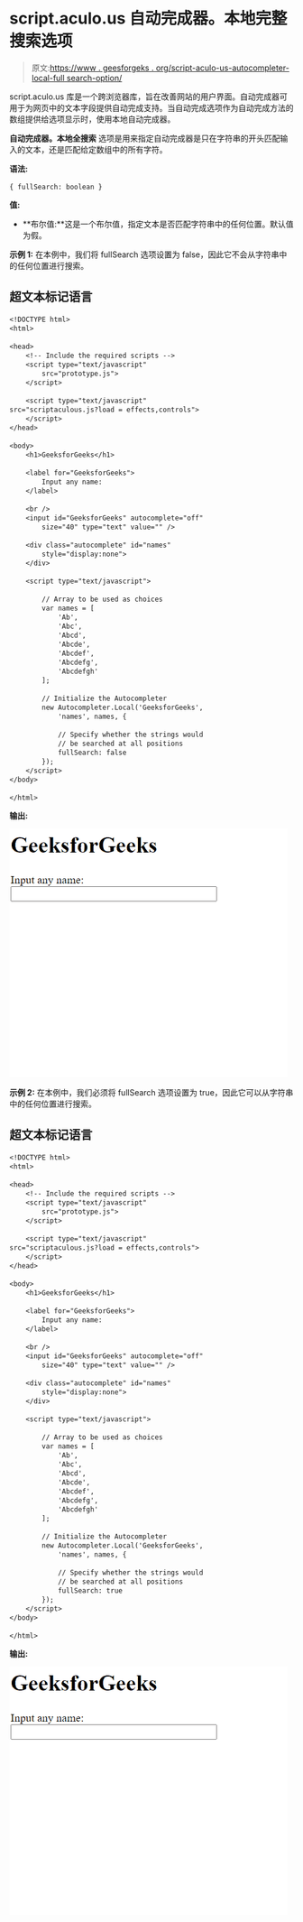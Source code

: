 # script.aculo.us 自动完成器。本地完整搜索选项

> 原文:[https://www . geesforgeks . org/script-aculo-us-autocompleter-local-full search-option/](https://www.geeksforgeeks.org/script-aculo-us-autocompleter-local-fullsearch-option/)

script.aculo.us 库是一个跨浏览器库，旨在改善网站的用户界面。自动完成器可用于为网页中的文本字段提供自动完成支持。当自动完成选项作为自动完成方法的数组提供给选项显示时，使用本地自动完成器。

**自动完成器。本地全搜索** 选项是用来指定自动完成器是只在字符串的开头匹配输入的文本，还是匹配给定数组中的所有字符。

**语法:**

```
{ fullSearch: boolean }

```

**值:**

*   **布尔值:**这是一个布尔值，指定文本是否匹配字符串中的任何位置。默认值为假。

**示例 1:** 在本例中，我们将 fullSearch 选项设置为 false，因此它不会从字符串中的任何位置进行搜索。

## 超文本标记语言

```
<!DOCTYPE html>
<html>

<head>
    <!-- Include the required scripts -->
    <script type="text/javascript" 
        src="prototype.js">
    </script>

    <script type="text/javascript" 
src="scriptaculous.js?load = effects,controls">
    </script>
</head>

<body>
    <h1>GeeksforGeeks</h1>

    <label for="GeeksforGeeks">
        Input any name:
    </label>

    <br />
    <input id="GeeksforGeeks" autocomplete="off"
        size="40" type="text" value="" />

    <div class="autocomplete" id="names" 
        style="display:none">
    </div>

    <script type="text/javascript">

        // Array to be used as choices
        var names = [
            'Ab',
            'Abc',
            'Abcd',
            'Abcde',
            'Abcdef',
            'Abcdefg',
            'Abcdefgh'
        ];

        // Initialize the Autocompleter
        new Autocompleter.Local('GeeksforGeeks',
            'names', names, {

            // Specify whether the strings would
            // be searched at all positions
            fullSearch: false
        });
    </script>
</body>

</html>
```

**输出:**

![](img/d0cc01de363a37624816e0c18fa0fc33.png)

**示例 2:** 在本例中，我们必须将 fullSearch 选项设置为 true，因此它可以从字符串中的任何位置进行搜索。

## 超文本标记语言

```
<!DOCTYPE html>
<html>

<head>
    <!-- Include the required scripts -->
    <script type="text/javascript" 
        src="prototype.js">
    </script>

    <script type="text/javascript" 
src="scriptaculous.js?load = effects,controls">
    </script>
</head>

<body>
    <h1>GeeksforGeeks</h1>

    <label for="GeeksforGeeks">
        Input any name:
    </label>

    <br />
    <input id="GeeksforGeeks" autocomplete="off" 
        size="40" type="text" value="" />

    <div class="autocomplete" id="names" 
        style="display:none">
    </div>

    <script type="text/javascript">

        // Array to be used as choices
        var names = [
            'Ab',
            'Abc',
            'Abcd',
            'Abcde',
            'Abcdef',
            'Abcdefg',
            'Abcdefgh'
        ];

        // Initialize the Autocompleter
        new Autocompleter.Local('GeeksforGeeks',
            'names', names, {

            // Specify whether the strings would
            // be searched at all positions
            fullSearch: true
        });
    </script>
</body>

</html>
```

**输出:**

![](img/e8a5bf4db953ef9c15fca5e62f575173.png)